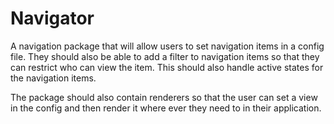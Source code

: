# Navigator

A navigation package that will allow users to set navigation items in a config file. They should also be able to add a filter to navigation items so that they can restrict who can view the item. This should also handle active states for the navigation items.

The package should also contain renderers so that the user can set a view in the config and then render it where ever they need to in their application.